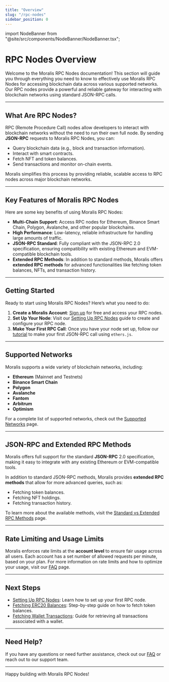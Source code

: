 ```yaml
---
title: "Overview"
slug: "/rpc-nodes"
sidebar_position: 0
---
```


import NodeBanner from "@site/src/components/NodeBanner/NodeBanner.tsx";

# RPC Nodes Overview

Welcome to the Moralis RPC Nodes documentation! This section will guide you through everything you need to know to effectively use Moralis RPC Nodes for accessing blockchain data across various supported networks. Our RPC nodes provide a powerful and reliable gateway for interacting with blockchain networks using standard JSON-RPC calls.

---

## What Are RPC Nodes?

RPC (Remote Procedure Call) nodes allow developers to interact with blockchain networks without the need to run their own full node. By sending **JSON-RPC** requests to Moralis RPC Nodes, you can:

- Query blockchain data (e.g., block and transaction information).
- Interact with smart contracts.
- Fetch NFT and token balances.
- Send transactions and monitor on-chain events.

Moralis simplifies this process by providing reliable, scalable access to RPC nodes across major blockchain networks.

---

## Key Features of Moralis RPC Nodes

Here are some key benefits of using Moralis RPC Nodes:

- **Multi-Chain Support**: Access RPC nodes for Ethereum, Binance Smart Chain, Polygon, Avalanche, and other popular blockchains.
- **High Performance**: Low-latency, reliable infrastructure for handling large amounts of traffic.
- **JSON-RPC Standard**: Fully compliant with the JSON-RPC 2.0 specification, ensuring compatibility with existing Ethereum and EVM-compatible blockchain tools.
- **Extended RPC Methods**: In addition to standard methods, Moralis offers **extended RPC methods** for advanced functionalities like fetching token balances, NFTs, and transaction history.

---

## Getting Started

Ready to start using Moralis RPC Nodes? Here’s what you need to do:

1. **Create a Moralis Account**: [Sign up](https://admin.moralis.io/) for free and access your RPC nodes.
2. **Set Up Your Node**: Visit our [Setting Up RPC Nodes](./get-your-node-api-key) guide to create and configure your RPC node.
3. **Make Your First RPC Call**: Once you have your node set up, follow our [tutorial](./make-your-first-rpc-call) to make your first JSON-RPC call using `ethers.js`.

---

## Supported Networks

Moralis supports a wide variety of blockchain networks, including:

- **Ethereum** (Mainnet and Testnets)
- **Binance Smart Chain**
- **Polygon**
- **Avalanche**
- **Fantom**
- **Arbitrum**
- **Optimism**

For a complete list of supported networks, check out the [Supported Networks](./supported-networks) page.

---

## JSON-RPC and Extended RPC Methods

Moralis offers full support for the standard **JSON-RPC** 2.0 specification, making it easy to integrate with any existing Ethereum or EVM-compatible tools.

In addition to standard JSON-RPC methods, Moralis provides **extended RPC methods** that allow for more advanced queries, such as:

- Fetching token balances.
- Fetching NFT holdings.
- Fetching transaction history.

To learn more about the available methods, visit the [Standard vs Extended RPC Methods](./rpc-methods) page.

---

## Rate Limiting and Usage Limits

Moralis enforces rate limits at the **account level** to ensure fair usage across all users. Each account has a set number of allowed requests per minute, based on your plan. For more information on rate limits and how to optimize your usage, visit our [FAQ](./resources/rpc-faqs) page.

---

## Next Steps

- [Setting Up RPC Nodes](./get-your-node-api-key): Learn how to set up your first RPC node.
- [Fetching ERC20 Balances](./tutorials/fetching-erc20-token-balances): Step-by-step guide on how to fetch token balances.
- [Fetching Wallet Transactions](./tutorials/fetching-wallet-transactions): Guide for retrieving all transactions associated with a wallet.

---

## Need Help?

If you have any questions or need further assistance, check out our [FAQ](./resources/rpc-faqs) or reach out to our support team.

---

Happy building with Moralis RPC Nodes!

